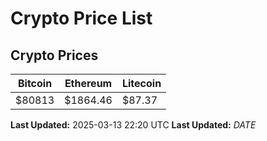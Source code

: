 # Crypto Price List

## Crypto Prices
| Bitcoin | Ethereum | Litecoin |
| ------- | -------- | -------- |
| $80813 | $1864.46 | $87.37 |
**Last Updated:** 2025-03-13 22:20 UTC
**Last Updated:** $DATE$

